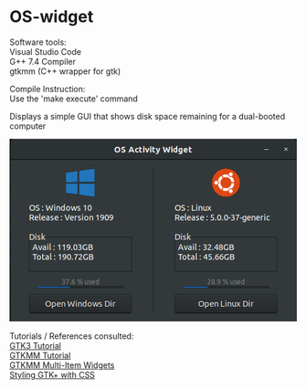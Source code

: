 # OS-widget

Software tools:  
Visual Studio Code  
G++ 7.4 Compiler  
gtkmm (C++ wrapper for gtk)  
  
Compile Instruction:  
Use the 'make execute' command    
  
Displays a simple GUI that shows disk space remaining for a dual-booted computer  
  
<img src="https://github.com/Andrew-Gan/os-widget/blob/master/img/widget.png">
  
Tutorials / References consulted:  
[GTK3 Tutorial](https://developer.gnome.org/gtk3/stable/gtk-getting-started.html)  
[GTKMM Tutorial](https://developer.gnome.org/gtkmm-tutorial/stable/)  
[GTKMM Multi-Item Widgets](https://developer.gnome.org/gtkmm-tutorial/stable/sec-multi-item-containers.html.en)  
[Styling GTK+ with CSS](https://thegnomejournal.wordpress.com/2011/03/15/styling-gtk-with-css/)
